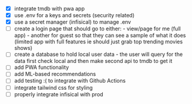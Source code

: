 - [x] integrate tmdb with pwa app
- [x] use .env for a keys and secrets (security related)
- [x] use a secret manager (infisical) to manage .env
- [ ] create a login page that should go to either:
        - view/page for me (full app)
        - another for guest so that they can see a sample of what it does
          (limited app with full features ie should just grab top trending
          movies shows)
- [ ] create a database to hold local user data
        - the user will query for the data first check local and then make
          second api to tmdb to get it
- [ ] add PWA functionality
- [ ] add ML-based recommendations
- [ ] add testing :( to integrate with Github Actions
- [ ] integrate tailwind css for styling
- [ ] properly integrate infisical with prod
